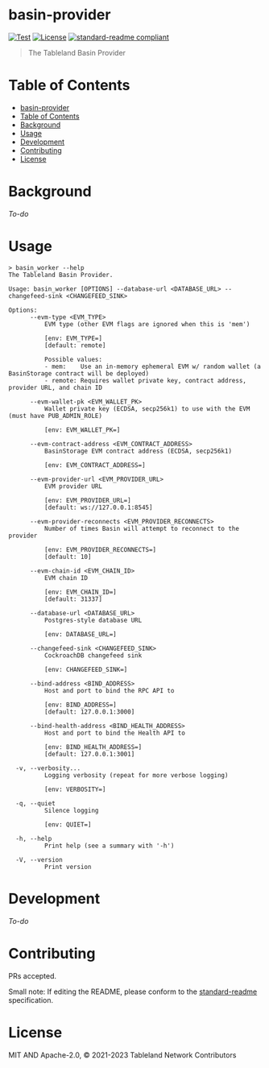 # basin-provider

[![Test](https://github.com/tablelandnetwork/basin-provider/actions/workflows/test.yml/badge.svg?branch=main)](https://github.com/tablelandnetwork/basin-provider/actions/workflows/test.yml)
[![License](https://img.shields.io/github/license/tablelandnetwork/basin-provider.svg)](./LICENSE)
[![standard-readme compliant](https://img.shields.io/badge/standard--readme-OK-green.svg)](https://github.com/RichardLitt/standard-readme)

> The Tableland Basin Provider

# Table of Contents

- [basin-provider](#basin-provider)
- [Table of Contents](#table-of-contents)
- [Background](#background)
- [Usage](#usage)
- [Development](#development)
- [Contributing](#contributing)
- [License](#license)

# Background
_To-do_

# Usage

```
> basin_worker --help
The Tableland Basin Provider.

Usage: basin_worker [OPTIONS] --database-url <DATABASE_URL> --changefeed-sink <CHANGEFEED_SINK>

Options:
      --evm-type <EVM_TYPE>
          EVM type (other EVM flags are ignored when this is 'mem')
          
          [env: EVM_TYPE=]
          [default: remote]

          Possible values:
          - mem:    Use an in-memory ephemeral EVM w/ random wallet (a BasinStorage contract will be deployed)
          - remote: Requires wallet private key, contract address, provider URL, and chain ID

      --evm-wallet-pk <EVM_WALLET_PK>
          Wallet private key (ECDSA, secp256k1) to use with the EVM (must have PUB_ADMIN_ROLE)
          
          [env: EVM_WALLET_PK=]

      --evm-contract-address <EVM_CONTRACT_ADDRESS>
          BasinStorage EVM contract address (ECDSA, secp256k1)
          
          [env: EVM_CONTRACT_ADDRESS=]

      --evm-provider-url <EVM_PROVIDER_URL>
          EVM provider URL
          
          [env: EVM_PROVIDER_URL=]
          [default: ws://127.0.0.1:8545]

      --evm-provider-reconnects <EVM_PROVIDER_RECONNECTS>
          Number of times Basin will attempt to reconnect to the provider
          
          [env: EVM_PROVIDER_RECONNECTS=]
          [default: 10]

      --evm-chain-id <EVM_CHAIN_ID>
          EVM chain ID
          
          [env: EVM_CHAIN_ID=]
          [default: 31337]

      --database-url <DATABASE_URL>
          Postgres-style database URL
          
          [env: DATABASE_URL=]

      --changefeed-sink <CHANGEFEED_SINK>
          CockroachDB changefeed sink
          
          [env: CHANGEFEED_SINK=]

      --bind-address <BIND_ADDRESS>
          Host and port to bind the RPC API to
          
          [env: BIND_ADDRESS=]
          [default: 127.0.0.1:3000]

      --bind-health-address <BIND_HEALTH_ADDRESS>
          Host and port to bind the Health API to
          
          [env: BIND_HEALTH_ADDRESS=]
          [default: 127.0.0.1:3001]

  -v, --verbosity...
          Logging verbosity (repeat for more verbose logging)
          
          [env: VERBOSITY=]

  -q, --quiet
          Silence logging
          
          [env: QUIET=]

  -h, --help
          Print help (see a summary with '-h')

  -V, --version
          Print version
```

# Development
_To-do_

# Contributing

PRs accepted.

Small note: If editing the README, please conform to the
[standard-readme](https://github.com/RichardLitt/standard-readme) specification.

# License

MIT AND Apache-2.0, © 2021-2023 Tableland Network Contributors
